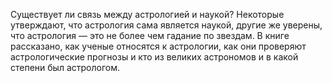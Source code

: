 <!--2023-10-01 00:37:54-->
Существует ли связь между астрологией и наукой? Некоторые утверждают, что астрология сама является наукой, другие же уверены, что астрология — это не более чем гадание по звездам. В книге рассказано, как ученые относятся к астрологии, как они проверяют астрологические прогнозы и кто из великих астрономов и в какой степени был астрологом.